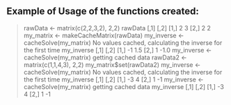 ## Example of Usage of the functions created:

> rawData <- matrix(c(2,2,3,2), 2,2)
> rawData
     [,1] [,2]
[1,]    2    3
[2,]    2    2
> my_matrix <- makeCacheMatrix(rawData)
> my_inverse <- cacheSolve(my_matrix)
No values cached, calculating the inverse for the first time
> my_inverse
     [,1] [,2]
[1,]   -1  1.5
[2,]    1 -1.0
> my_inverse <- cacheSolve(my_matrix)
getting cached data
> rawData2 <- matrix(c(1,1,4,3), 2,2)
> my_matrix$set(rawData2)
> my_inverse <- cacheSolve(my_matrix)
No values cached, calculating the inverse for the first time
> my_inverse
     [,1] [,2]
[1,]   -3    4
[2,]    1   -1
> my_inverse <- cacheSolve(my_matrix)
getting cached data
> my_inverse
     [,1] [,2]
[1,]   -3    4
[2,]    1   -1